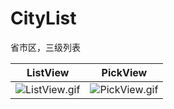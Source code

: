 # CityList

省市区，三级列表


ListView|PickView|
:-: |:-: 
![ListView.gif](https://upload-images.jianshu.io/upload_images/7112462-6026b4371e6dc91f.gif?imageMogr2/auto-orient/strip)|![PickView.gif](https://upload-images.jianshu.io/upload_images/7112462-85e374e398e04b7b.gif?imageMogr2/auto-orient/strip)
